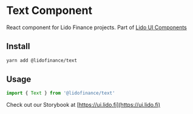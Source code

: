 # Text Component

React component for Lido Finance projects.
Part of [Lido UI Components](https://github.com/lidofinance/ui/#readme)

## Install

```bash
yarn add @lidofinance/text
```

## Usage

```ts
import { Text } from '@lidofinance/text'
```

Check out our Storybook at [https://ui.lido.fi](https://ui.lido.fi)

